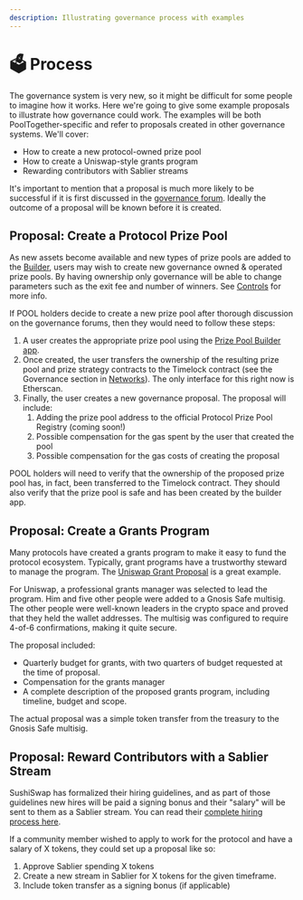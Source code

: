 ```yaml
---
description: Illustrating governance process with examples
---
```


# 🗳️ Process

The governance system is very new, so it might be difficult for some people to imagine how it works.  Here we're going to give some example proposals to illustrate how governance could work.  The examples will be both PoolTogether-specific and refer to proposals created in other governance systems.  We'll cover:

* How to create a new protocol-owned prize pool
* How to create a Uniswap-style grants program
* Rewarding contributors with Sablier streams

It's important to mention that a proposal is much more likely to be successful if it is first discussed in the [governance forum](https://gov.pooltogether.com/).  Ideally the outcome of a proposal will be known before it is created.

## Proposal: Create a Protocol Prize Pool

As new assets become available and new types of prize pools are added to the [Builder](../protocol/builders/), users may wish to create new governance owned & operated prize pools.  By having ownership only governance will be able to change parameters such as the exit fee and number of winners.  See [Controls](controls.md) for more info.

If POOL holders decide to create a new prize pool after thorough discussion on the governance forums, then they would need to follow these steps:

1. A user creates the appropriate prize pool using the [Prize Pool Builder app](https://builder.pooltogether.com/).
2. Once created, the user transfers the ownership of the resulting prize pool and prize strategy contracts to the Timelock contract \(see the Governance section in [Networks](../networks/)\).  The only interface for this right now is Etherscan.
3. Finally, the user creates a new governance proposal.  The proposal will include:
   1. Adding the prize pool address to the official Protocol Prize Pool Registry \(coming soon!\)
   2. Possible compensation for the gas spent by the user that created the pool
   3. Possible compensation for the gas costs of creating the proposal

POOL holders will need to verify that the ownership of the proposed prize pool has, in fact, been transferred to the Timelock contract.  They should also verify that the prize pool is safe and has been created by the builder app.

## Proposal: Create a Grants Program

Many protocols have created a grants program to make it easy to fund the protocol ecosystem.  Typically, grant programs have a trustworthy steward to manage the program.  The [Uniswap Grant Proposal](https://app.uniswap.org/#/vote/3) is a great example.

For Uniswap, a professional grants manager was selected to lead the program.  Him and five other people were added to a Gnosis Safe multisig.  The other people were well-known leaders in the crypto space and proved that they held the wallet addresses.  The multisig was configured to require 4-of-6 confirmations, making it quite secure.

The proposal included:

* Quarterly budget for grants, with two quarters of budget requested at the time of proposal.
* Compensation for the grants manager
* A complete description of the proposed grants program, including timeline, budget and scope.

The actual proposal was a simple token transfer from the treasury to the Gnosis Safe multisig.

## Proposal: Reward Contributors with a Sablier Stream

SushiSwap has formalized their hiring guidelines, and as part of those guidelines new hires will be paid a signing bonus and their "salary" will be sent to them as a Sablier stream.  You can read their [complete hiring process here](https://forum.sushiswapclassic.org/t/sushi-hiring-guidelines-v2/1866).

If a community member wished to apply to work for the protocol and have a salary of X tokens, they could set up a proposal like so:

1. Approve Sablier spending X tokens
2. Create a new stream in Sablier for X tokens for the given timeframe.
3. Include token transfer as a signing bonus \(if applicable\)



